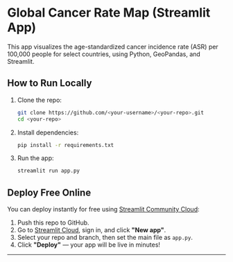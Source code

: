 # Global Cancer Rate Map (Streamlit App)

This app visualizes the age-standardized cancer incidence rate (ASR) per 100,000 people for select countries, using Python, GeoPandas, and Streamlit.

## How to Run Locally

1. Clone the repo:
   ```bash
   git clone https://github.com/<your-username>/<your-repo>.git
   cd <your-repo>
   ```
2. Install dependencies:
   ```bash
   pip install -r requirements.txt
   ```
3. Run the app:
   ```bash
   streamlit run app.py
   ```

## Deploy Free Online

You can deploy instantly for free using [Streamlit Community Cloud](https://streamlit.io/cloud):

1. Push this repo to GitHub.
2. Go to [Streamlit Cloud](https://streamlit.io/cloud), sign in, and click **"New app"**.
3. Select your repo and branch, then set the main file as `app.py`.
4. Click **"Deploy"** — your app will be live in minutes!

---